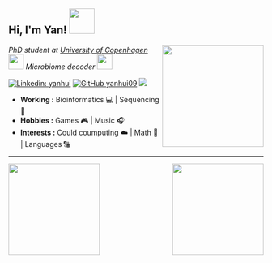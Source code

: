<h2> Hi, I'm Yan! <img src="https://media.giphy.com/media/XbsO51SFsJgome55fB/source.gif" width="50"></h2>
<img align='right' src="https://media.giphy.com/media/EOfr3pMsihGmzZFo2B/source.gif" width="200">
<p><em>PhD student at <a href="https://www.ku.dk/">University of Copenhagen</a><img src="https://media.giphy.com/media/H1qAEy85tdGzHDjvaC/source.gif" width="30"> Microbiome decoder <img src="https://media.giphy.com/media/WUlplcMpOCEmTGBtBW/giphy.gif" width="30">
</em></p>

[![Linkedin: yanhui](https://img.shields.io/badge/-yanhui-blue?style=flat-square&logo=Linkedin&logoColor=white&link=https://www.linkedin.com/in/yan-hui-376870a5/)](https://www.linkedin.com/in/yan-hui-376870a5/)
[![GitHub yanhui09](https://img.shields.io/github/followers/yanhui09?label=follow&style=social)](https://github.com/yanhui09)
![](https://komarev.com/ghpvc/?username=yanhui09&style=flat-square)

-  **Working :**  Bioinformatics :computer: | Sequencing :dna: 
-  **Hobbies :** Games :video_game: | Music :headphones:
-  **Interests :** Could coumputing :cloud: | Math :1234: | Languages :capital_abcd:
---------------------------------------------------------------------------------------------------------------------------------------------------------------------------------
<img align="right" height="180" src="https://github-readme-stats.vercel.app/api/top-langs/?username=yanhui09&show_icons=true&layout=compact&langs_count=8" />
<img height="180" src="https://github-readme-stats.vercel.app/api?username=yanhui09&&theme=default" />
